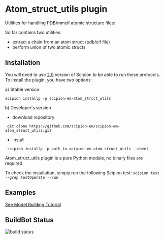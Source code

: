 # Atom_struct_utils plugin

Utilities for handling PDB/mmcif atomic structure files:

So far contains two utilities:

* extract a chain from an atom struct (pdb/cif file) 
* perform union of two atomic structs

## Installation

You will need to use [2.0](https://github.com/I2PC/scipion/releases/tag/v2.0) version of Scipion to be able to run these protocols. To install the plugin, you have two options:

   a) Stable version
   ```
   scipion installp -p scipion-em-atom_struct_utils
   ```
   b) Developer's version
   * download repository 
   ```
    git clone https://github.com/scipion-em/scipion-em-atom_struct_utils.git
   ```
   * install 
   ```
    scipion installp -p path_to_scipion-em-atom_struct_utils --devel
   ```

Atom_struct_utils plugin is a pure Python module, no binary files are required. 

To check the installation, simply run the following Scipion test: `scipion test  --grep TestOperate --run`

## Examples
[See Model Building Tutorial](https://github.com/I2PC/scipion/wiki/tutorials/tutorial_model_building_basic.pdf)


## BuildBot Status
![build status](http://arquimedes.cnb.csic.es:9980/badges/atomstructutils_devel.svg "Build status")

